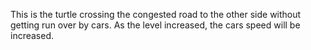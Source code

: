 This is the turtle crossing the congested road to the other side without getting run over by cars. As the level increased, the cars speed will be increased.
